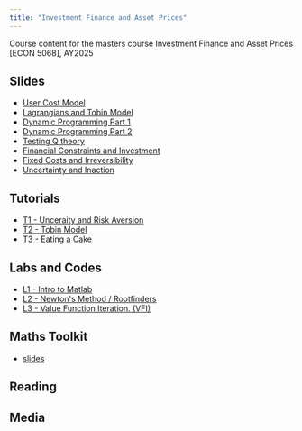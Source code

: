 ```yaml
---
title: "Investment Finance and Asset Prices"
---
```


Course content for the masters course Investment Finance and Asset Prices [ECON 5068], AY2025

## Slides

- [User Cost Model](/uploads/ifap1.pdf)
- [Lagrangians and Tobin Model](/uploads/ifap2.pdf)
- [Dynamic Programming Part 1](/uploads/ifap3.pdf)
- [Dynamic Programming Part 2](/uploads/ifap4.pdf)
- [Testing Q theory]()
- [Financial Constraints and Investment]()
- [Fixed Costs and Irreversibility]()
- [Uncertainty and Inaction]()

## Tutorials
- [T1 - Unceraity and Risk Aversion]()
- [T2 - Tobin Model]()
- [T3 - Eating a Cake]()

## Labs and Codes

- [L1 - Intro to Matlab]()
- [L2 - Newton's Method / Rootfinders]()
- [L3 - Value Function Iteration. (VFI)]()

## Maths Toolkit

- [slides](/uploads/math.pdf)


## Reading

## Media